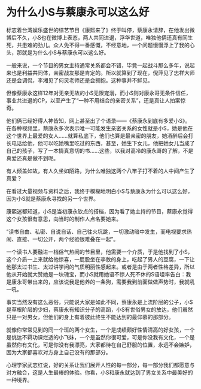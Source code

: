 # 为什么小S与蔡康永可以这么好

标志着台湾娱乐盛世的综艺节目《康熙来了》终于叫停，蔡康永请辞，在他发出微博后不久，小S也在微博上表态，两人共同进退，浮华世道，唯独他俩还真有同生死，共患难的劲儿。众人免不得一番感慨，不经意地，一个问题慢慢浮上了我的心头，那就是为什么小S与蔡康永可以这么好。 

一般来说，一个节目的男女主持通常关系都会不错，毕竟一起战斗那么多年，说起来也是利益共同体，亲密战友那是肯定的。所以就算到了现在，倪萍见了忠祥大师还是会调侃，李湘见了何炅老师还是会拥抱。这种事并不鲜见。 

但像蔡康永这样12年对无亲无故的小S无限宠溺，而小S则对康永哥无条件信任，事业共进退的CP，以至产生了“一种不用结合的亲密关系”，还是真让人拍案惊奇。 

他们俩已经好得人神皆知，网上甚至出了个语录——《蔡康永到底有多爱小S》。在各种视频里，蔡康永多次表示唯一可能发生亲密关系的女性就是小S，她是他在这个世界上最爱的女人……就算私底下，他们也算是最亲密的朋友，她酒醉后会打长电话给他，他可以吃她嘴里吃过的东西，甚至，她生下女儿，他把她女儿当成了自己的孩子，写了一本情真意切的书……这些，以我对高冷的康永哥的了解，不是真爱还真是做不到呢。 

有人倾盖如故，有人久坐如陌路，为什么唯独这两个八竿子打不着的人中间产生了真爱？ 

在看过大量视频与资料之后，我终于模糊地明白小S与蔡康永为什么可以这么好，因为小S就是蔡康永寻找的另一个世界。 

康熙迷都知道，小S是当初康永钦点的搭档，因为看了她主持的节目，蔡康永觉得这个女孩很有意思，向当时的制作人点名要她来。 

“读书自由、私密、自说自话、自己往火坑跳，一切激动暗中发生，而电视要求热闹、直接、一切公开，两个经验很难叠在一起”。 

一个读书人要融进一档俗气热闹的节目里，他需要一个介质，于是他找到了小S，这个介质一上来就给他惊喜，一屁股坐在李敖的身上，吃起了男人的豆腐，一下让他那太过书生、太过讲学问的气质明丽性感起来。或者是由于两者性格差异，所以他从开始就大赞她是一块瑰宝，而小S就用她语不惊人死不休的S语坦率告白：我是康永哥带出来的，应该说我是他养的一条狗，需要我到前面做做声势时，我就吼一吼。 

事实当然没有这么恶俗，只能说大家是如此不同，蔡康永是上流阶层的公子，小S是草根阶层的少妇，蔡康永有知识分子的高蹈，小S有世俗男女的放达，他们虽然只是一对男女，但他们的身上有着彼此终生不能达到的最仰慕的那部分。 

就像你常常见到的同一个班的两个女生，一个是成绩颇好性情清高的好女孩，一个是佻达不羁功课烂透的小飞妹，一个是虽然你很可爱，可是你没我有文化，一个是虽然你有文化，可是你没有我漂亮，大家都待在自己舒服的位置，永远不会嫉妒，因为大家都喜欢对方身上自己没有的那部分。 

心理学家武志红说，好的关系让我们展开人性的每一部分，每一部分我们都愿意与对方融合，这是人生最棒的体验。你看，小S和康永就达到了男女关系中最美好的一种境界。